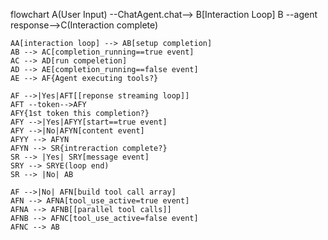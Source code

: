 flowchart 
    A(User Input) --ChatAgent.chat--> B[Interaction Loop]
    B --agent response-->C(Interaction complete)
    
    AA[interaction loop] --> AB[setup completion]
    AB --> AC[completion_running==true event]
    AC --> AD[run compeletion]
    AD --> AE[completion_running==false event]
    AE --> AF{Agent executing tools?}
        
    AF -->|Yes|AFT[[reponse streaming loop]]
    AFT --token-->AFY
    AFY{1st token this completion?}
    AFY -->|Yes|AFYY[start==true event]
    AFY -->|No|AFYN[content event]
    AFYY --> AFYN
    AFYN --> SR{intreraction complete?}
    SR --> |Yes| SRY[message event]
    SRY --> SRYE(loop end)
    SR --> |No| AB
    
    AF -->|No| AFN[build tool call array]
    AFN --> AFNA[tool_use_active=true event]
    AFNA --> AFNB[[parallel tool calls]]
    AFNB --> AFNC[tool_use_active=false event]
    AFNC --> AB
